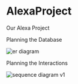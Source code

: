 # AlexaProject
Our Alexa Project

Planning the Database

![er diagram](https://cloud.githubusercontent.com/assets/18323317/22242710/4ebd738a-e21c-11e6-9589-c9835c5bafb0.jpg)

Planning the Interactions

![sequence diagram v1](https://cloud.githubusercontent.com/assets/18323317/22242720/54cc170e-e21c-11e6-8647-5ba390308d46.jpg)

